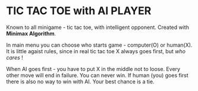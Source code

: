 # TIC TAC TOE with AI PLAYER

Known to all minigame - tic tac toe, with intelligent opponent. Created with **Minimax Algorithm**. 

In main menu you can choose who starts game - computer(O) or human(X). It is little agaist rules, since in real tic tac toe X always goes first, but *who cares* !

When AI goes first - you have to put X in the middle not to loose. Every other move will end in failure. You can never win.
If human (you) goes first there is also no way to win with AI. Your best chance is a tie. 

